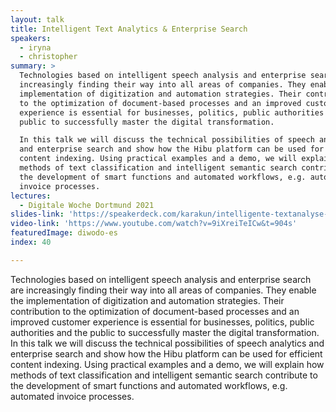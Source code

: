 ```yaml
---
layout: talk
title: Intelligent Text Analytics & Enterprise Search
speakers:
  - iryna
  - christopher
summary: >
  Technologies based on intelligent speech analysis and enterprise search are
  increasingly finding their way into all areas of companies. They enable the
  implementation of digitization and automation strategies. Their contribution
  to the optimization of document-based processes and an improved customer
  experience is essential for businesses, politics, public authorities and the
  public to successfully master the digital transformation.

  In this talk we will discuss the technical possibilities of speech analytics
  and enterprise search and show how the Hibu platform can be used for efficient
  content indexing. Using practical examples and a demo, we will explain how
  methods of text classification and intelligent semantic search contribute to
  the development of smart functions and automated workflows, e.g. automated
  invoice processes.
lectures:
  - Digitale Woche Dortmund 2021
slides-link: 'https://speakerdeck.com/karakun/intelligente-textanalyse-and-enterprise-search'
video-link: 'https://www.youtube.com/watch?v=9iXreiTeICw&t=904s'
featuredImage: diwodo-es
index: 40

---
```


Technologies based on intelligent speech analysis and enterprise search are increasingly finding their way into all areas of companies. They enable the implementation of digitization and automation strategies. Their contribution to the optimization of document-based processes and an improved customer experience is essential for businesses, politics, public authorities and the public to successfully master the digital transformation.
In this talk we will discuss the technical possibilities of speech analytics and enterprise search and show how the Hibu platform can be used for efficient content indexing. Using practical examples and a demo, we will explain how methods of text classification and intelligent semantic search contribute to the development of smart functions and automated workflows, e.g. automated invoice processes.
